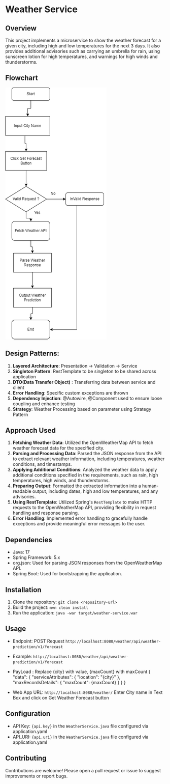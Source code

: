 # Weather Service

## Overview
This project implements a microservice to show the weather forecast for a given city, including high and low temperatures for the next 3 days. It also provides additional advisories such as carrying an umbrella for rain, using sunscreen lotion for high temperatures, and warnings for high winds and thunderstorms.
## Flowchart

![Weather Flow Chart](https://github.com/swathithota/weather/blob/main/src/main/resources/static/weatherFlowChart.png)

## Design Patterns:
1. **Layered Architecture**: Presentation -> Validation -> Service
2. **Singleton Pattern**: RestTemplate to be singleton to be shared across application
3. **DTO(Data  Transfer Object)** : Transferring data between service and client
4. **Error Handling**: Specific custom exceptions are thrown
5. **Dependency Injection**: @Autowire, @Component used to ensure loose coupling and enhance testing
6. **Strategy**: Weather Processing based on parameter using Strategy Pattern
## Approach Used
1. **Fetching Weather Data**: Utilized the OpenWeatherMap API to fetch weather forecast data for the specified city.
2. **Parsing and Processing Data**: Parsed the JSON response from the API to extract relevant weather information, including temperatures, weather conditions, and timestamps.
3. **Applying Additional Conditions**: Analyzed the weather data to apply additional conditions specified in the requirements, such as rain, high temperatures, high winds, and thunderstorms.
4. **Preparing Output**: Formatted the extracted information into a human-readable output, including dates, high and low temperatures, and any advisories.
5. **Using RestTemplate**: Utilized Spring's `RestTemplate` to make HTTP requests to the OpenWeatherMap API, providing flexibility in request handling and response parsing.
6. **Error Handling**: Implemented error handling to gracefully handle exceptions and provide meaningful error messages to the user.

## Dependencies
- Java: 17
- Spring Framework: 5.x
- org.json: Used for parsing JSON responses from the OpenWeatherMap API.
- Spring Boot: Used for bootstrapping the application.

## Installation
1. Clone the repository: `git clone <repository-url>`
2. Build the project: `mvn clean install`
3. Run the application: `java -war target/weather-service.war`

## Usage
- Endpoint: POST Request `http://localhost:8080/weather/api/weather-prediction/v1/forecast`
- Example: `http://localhost:8080/weather/api/weather-prediction/v1/forecast`
- PayLoad : Replace {city} with value, {maxCount} with maxCount
{
  "data": {
  "serviceAttributes": {
  "location": "{city}"
  },
  "maxRecordsDetails": {
  "maxCount": {maxCount}
  }
  }
  }

- Web App URL: `http://localhost:8080/weather/`
 Enter City name in Text Box and click on Get Weather Forecast button
## Configuration
- API Key:  `{api.key}` in the `WeatherService.java` file  configured via application.yaml
- API_URI: `{api.uri}` in the `WeatherService.java` file configured via application.yaml

## Contributing
Contributions are welcome! Please open a pull request or issue to suggest improvements or report bugs.

